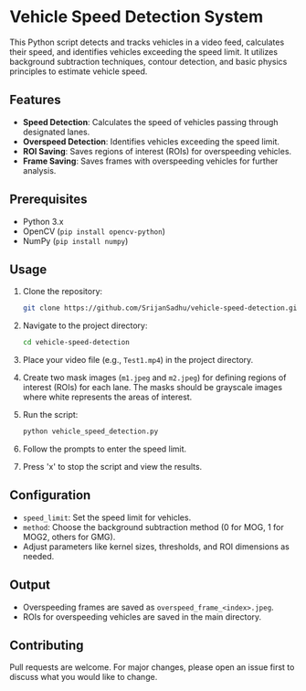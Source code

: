 # Vehicle Speed Detection System

This Python script detects and tracks vehicles in a video feed, calculates their speed, and identifies vehicles exceeding the speed limit. It utilizes background subtraction techniques, contour detection, and basic physics principles to estimate vehicle speed.

## Features

- **Speed Detection**: Calculates the speed of vehicles passing through designated lanes.
- **Overspeed Detection**: Identifies vehicles exceeding the speed limit.
- **ROI Saving**: Saves regions of interest (ROIs) for overspeeding vehicles.
- **Frame Saving**: Saves frames with overspeeding vehicles for further analysis.

## Prerequisites

- Python 3.x
- OpenCV (`pip install opencv-python`)
- NumPy (`pip install numpy`)

## Usage

1. Clone the repository:

   ```bash
   git clone https://github.com/SrijanSadhu/vehicle-speed-detection.git
   ```

2. Navigate to the project directory:

   ```bash
   cd vehicle-speed-detection
   ```

3. Place your video file (e.g., `Test1.mp4`) in the project directory.

4. Create two mask images (`m1.jpeg` and `m2.jpeg`) for defining regions of interest (ROIs) for each lane. The masks should be grayscale images where white represents the areas of interest.

5. Run the script:

   ```bash
   python vehicle_speed_detection.py
   ```

6. Follow the prompts to enter the speed limit.

7. Press 'x' to stop the script and view the results.

## Configuration

- `speed_limit`: Set the speed limit for vehicles.
- `method`: Choose the background subtraction method (0 for MOG, 1 for MOG2, others for GMG).
- Adjust parameters like kernel sizes, thresholds, and ROI dimensions as needed.

## Output

- Overspeeding frames are saved as `overspeed_frame_<index>.jpeg`.
- ROIs for overspeeding vehicles are saved in the main directory.

## Contributing

Pull requests are welcome. For major changes, please open an issue first to discuss what you would like to change.
